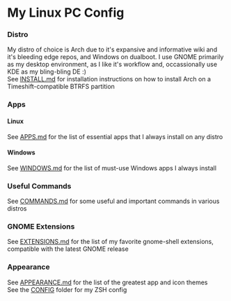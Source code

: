 # My Linux PC Config

### Distro
My distro of choice is Arch due to it's expansive and informative wiki and it's bleeding edge repos, and Windows on dualboot. I use GNOME primarily as my desktop environment, as I like it's workflow and, occassionally use KDE as my bling-bling DE :)  
See [INSTALL.md](https://github.com/maydayv7/arch-btrfs/blob/main/INSTALL.md) for installation instructions on how to install Arch on a Timeshift-compatible BTRFS partition

### Apps
#### Linux
See [APPS.md](https://github.com/maydayv7/arch-btrfs/blob/main/APPS.md) for the list of essential apps that I always install on any distro

#### Windows
See [WINDOWS.md](https://github.com/maydayv7/arch-btrfs/blob/main/WINDOWS.md) for the list of must-use Windows apps I always install

### Useful Commands
See [COMMANDS.md](https://github.com/maydayv7/arch-btrfs/blob/main/COMMANDS.md) for some useful and important commands in various distros

### GNOME Extensions
See [EXTENSIONS.md](https://github.com/maydayv7/arch-btrfs/blob/main/EXTENSIONS.md) for the list of my favorite gnome-shell extensions, compatible with the latest GNOME release

### Appearance
See [APPEARANCE.md](https://github.com/maydayv7/arch-btrfs/blob/main/APPEARANCE.md) for the list of the greatest app and icon themes  
See the [CONFIG](https://github.com/maydayv7/arch-btrfs/blob/main/CONFIG/) folder for my ZSH config
